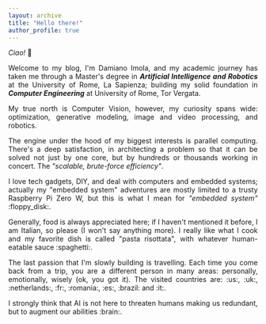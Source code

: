 ```yaml
---
layout: archive
title: "Hello there!"
author_profile: true
---
```



<!-- EMOJIS: https://github.com/ikatyang/emoji-cheat-sheet?tab=readme-ov-file#flags -->




*Ciao!* :wave: 
<p style='text-align: justify;'>
	Welcome to my blog, I'm Damiano Imola, and my academic journey has taken me through a Master's degree in <i><b>Artificial Intelligence and Robotics</b></i> at the University of Rome, La Sapienza; building my solid foundation in <i><b>Computer Engineering</b></i> at University of Rome, Tor Vergata.
</p>
<p style='text-align: justify;'>
	My true north is Computer Vision, however, my curiosity spans wide: optimization, generative modeling, image and video processing, and robotics. 
</p>
<p style='text-align: justify;'>
	The engine under the hood of my biggest interests is parallel computing. There's a deep satisfaction, in architecting a problem so that it can be solved not just by one core, but by hundreds or thousands working in concert. The <i>"scalable, brute-force efficiency"</i>.
</p>
<p style='text-align: justify;'>
	I love tech gadgets, DIY, and deal with computers and embedded systems; actually my "embedded system" adventures are mostly limited to a trusty Raspberry Pi Zero W, but this is what I mean for <i>"embedded system"</i> :floppy_disk:.
</p>
<p style='text-align: justify;'>
	Generally, food is always appreciated here; if I haven't mentioned it before, I am Italian, so please (I won't say anything more). I really like what I cook and my favorite dish is called "pasta risottata", with whatever human-eatable sauce :spaghetti:.
</p>
<p style='text-align: justify;'>
	The last passion that I'm slowly building is travelling. Each time you come back from a trip, you are a different person in many areas: personally, emotionally, wisely (ok, you got it). The visited countries are: :us:, :uk:, :netherlands:, :fr:, :romania:, :es:, :brazil: and :it:.
</p>
<p style='text-align: justify;'>
	I strongly think that AI is not here to threaten humans making us redundant, but to augment our abilities :brain:.
</p>